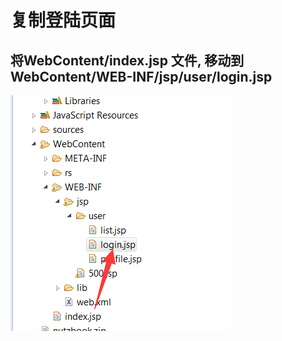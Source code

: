 # 复制登陆页面

## 将WebContent/index.jsp 文件, 移动到 WebContent/WEB-INF/jsp/user/login.jsp

![拷贝login.jsp](images/copy_login_jsp.png)